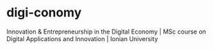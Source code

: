 # digi-conomy
Innovation &amp; Entrepreneurship in the Digital Economy | MSc course on Digital Applications and Innovation | Ionian University
